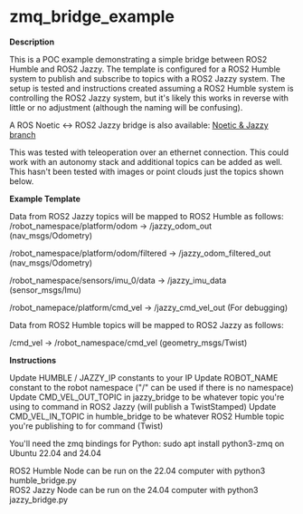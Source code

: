 # zmq_bridge_example

**Description**

This is a POC example demonstrating a simple bridge between ROS2 Humble and ROS2 Jazzy. The template is configured for a ROS2 Humble system to publish and subscribe to topics with a ROS2 Jazzy system. The setup is tested and instructions created assuming a ROS2 Humble system is controlling the ROS2 Jazzy system, but it's likely this works in reverse with little or no adjustment (although the naming will be confusing). 

A ROS Noetic ↔ ROS2 Jazzy bridge is also available: [Noetic & Jazzy branch](https://github.com/nvanheyst/zmq_bridge_example/tree/Noetic%26Jazzy)


This was tested with teleoperation over an ethernet connection. This could work with an autonomy stack and additional topics can be added as well. This hasn't been tested with images or point clouds just the topics shown below. 


**Example Template**

Data from ROS2 Jazzy topics will be mapped to ROS2 Humble as follows:
/robot_namespace/platform/odom -> /jazzy_odom_out (nav_msgs/Odometry)

/robot_namespace/platform/odom/filtered -> /jazzy_odom_filtered_out (nav_msgs/Odometry)

/robot_namespace/sensors/imu_0/data -> /jazzy_imu_data (sensor_msgs/Imu)

/robot_namepace/platform/cmd_vel -> /jazzy_cmd_vel_out (For debugging)

Data from ROS2 Humble topics will be mapped to ROS2 Jazzy as follows:

/cmd_vel -> /robot_namespace/cmd_vel (geometry_msgs/Twist)


**Instructions**

Update HUMBLE / JAZZY_IP constants to your IP 
Update ROBOT_NAME constant to the robot namespace ("/" can be used if there is no namespace)
Update CMD_VEL_OUT_TOPIC in jazzy_bridge to be whatever topic you're using to command in ROS2 Jazzy (will publish a TwistStamped)
Update CMD_VEL_IN_TOPIC in humble_bridge to be whatever ROS2 Humble topic you're publishing to for command (Twist)

You'll need the zmq bindings for Python: 
sudo apt install python3-zmq on Ubuntu 22.04 and 24.04

ROS2 Humble Node can be run on the 22.04 computer with python3 humble_bridge.py  
ROS2 Jazzy Node can be run on the 24.04 computer with python3 jazzy_bridge.py  
